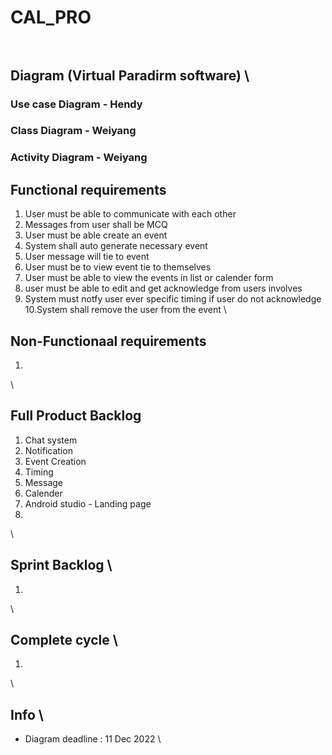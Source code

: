 # CAL_PRO <br /><br />

## Diagram (Virtual Paradirm software) \ 
### Use case Diagram - Hendy 
### Class Diagram - Weiyang 
### Activity Diagram - Weiyang


## Functional requirements
1. User must be able to communicate with each other
2. Messages from user shall be MCQ
3. User must be able create an event 
4. System shall auto generate necessary event
5. User message will tie to event
6. User must be to view event tie to themselves
7. User must be able to view the events in list or calender form
8. user must be able to edit and get acknowledge from users involves
9. System must notfy user ever specific timing if user do not acknowledge
10.System shall remove the user from the event 
\ 

## Non-Functionaal requirements
1.
\ 

## Full Product Backlog
1. Chat system
2. Notification
3. Event Creation
4. Timing
5. Message
6. Calender
7. Android studio - Landing page
8. 
\ 

## Sprint Backlog \ 
1.
\ 

## Complete cycle \ 
1.
\ 

## Info \ 
*  Diagram deadline : 11 Dec 2022
\ 


